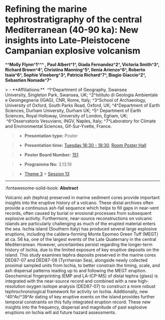 # Refining the marine tephrostratigraphy of the central Mediterranean (40-90 ka): New insights into Late-Pleistocene Campanian explosive volcanism

**^^Molly Flynn^1^^^ , Paul Albert^1^, Giada Fernandez^2^, Victoria Smith^3^, Richard Brown^4^, Christina Manning^5^, Ilenia Arienzo^6^, Roberto Isaia^6^, Sophie Vineberg^3^, Patricia Richard^7^, Biagio Giaccio^2^, Sebastien Nomade^7^**

<!-- more -->> - **Affiliations:**  ^1^Department of Geography, Swansea University, Singleton Park, Swansea, UK; ^2^Istituto di Geologia Ambientale e Geoingegneria (IGAG), CNR, Rome, Italy; ^3^School of Archaeology, University of Oxford, South Parks Road, Oxford, UK; ^4^Department of Earth Sciences, Durham University, Durham UK; ^5^ Department of Earth Sciences, Royal Holloway, University of London, Egham, UK;  ^6^Osservatorio Vesuviano, INGV, Naples, Italy; ^7^Laboratory for Climate and Environmental Sciences, Gif-Sur-Yvette, France.

> - **Presentation type:** Poster

> - **Presentation time:** [Tuesday 16:30 - 18:30](../sessions_comparison.md#__tabbed_2_6), [Room Poster Hall](../maps_venue.md#__tabbed_1_1)

> - **Poster Board Number:** [151](../map_poster_boards.md#tuesday)

> - **Programme No:** 3.13.19

> - [Theme 3](../theme3.md) > [Session 13](../sessions/session-3-13.md)

--- 

:fontawesome-solid-book: **Abstract**

Volcanic ash (tephra) preserved in marine sediment cores provide important insights into the eruptive history of a volcano. These distal archives often provide a continuous ash-fall sequence which helps to fill gaps in near-vent records, often caused by burial or erosional processes from subsequent explosive activity. Furthermore, near-source reconstructions on volcanic islands are particularly challenging as much of the erupted material enters the sea. Ischia island (Southern Italy) has produced several large explosive eruptions, including the caldera-forming Monte Epomeo Green Tuff (MEGT) at ca. 56 ka, one of the largest events of the Late Quaternary in the central Mediterranean. However, uncertainties persist regarding the longer-term history of Ischia, due to the limited exposure of key eruptive deposits on the island.
This study examines tephra deposits preserved in the marine cores DED87-07 and DED87-08 (Tyrrhenian Sea), alongside newly collected proximal sampled units from Ischia, to better constrain the timing, scale, and ash dispersal patterns leading up to and following the MEGT eruption. Geochemical fingerprinting (EMP and LA-ICP-MS) of distal tephra (glass) is integrated with the near-source record and combined with a new high-resolution oxygen isotope analysis (DED87-07) to construct a more robust tephrochronological framework for activity on Ischia. Additionally, new ^40^Ar/^39^Ar dating of key eruptive events on the island provides further temporal constraints on this fully integrated eruption record. These new insights into the frequency, dispersal and magnitude of past explosive eruptions on Ischia will aid future hazard assessments.

